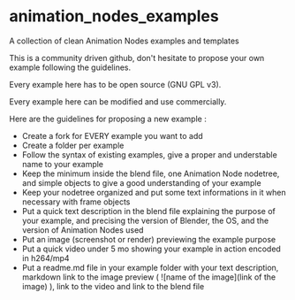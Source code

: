 # animation_nodes_examples
A collection of clean Animation Nodes examples and templates

This is a community driven github, don't hesitate to propose your own example following the guidelines.

Every example here has to be open source (GNU GPL v3).

Every example here can be modified and use commercially.

Here are the guidelines for proposing a new example :
- Create a fork for EVERY example you want to add
- Create a folder per example
- Follow the syntax of existing examples, give a proper and understable name to your example
- Keep the minimum inside the blend file, one Animation Node nodetree, and simple objects to give a good understanding of your example
- Keep your nodetree organized and put some text informations in it when necessary with frame objects
- Put a quick text description in the blend file explaining the purpose of your example, and precising the version of Blender, the OS, and the version of Animation Nodes used
- Put an image (screenshot or render) previewing the example purpose
- Put a quick video under 5 mo showing your example in action encoded in h264/mp4
- Put a readme.md file in your example folder with your text description, markdown link to the image preview 
  ( ![name of the image](link of the image) ), link to the video and link to the blend file
